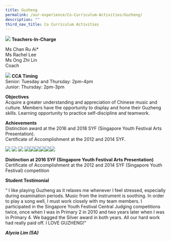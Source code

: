 ```yaml
---
title: Guzheng
permalink: /our-experience/Co-Curriculum-Activities/Guzheng/
description: ""
third_nav_title: Co Curriculum Activities
---
```

![](/images/ourteam_guzheng.png)
**Teachers-In-Charge**  
  
Ms Chan Ru Ai\*  
Ms Rachel Lee  
Ms Ong Zhi Lin  
Coach

![](/images/information_guzheng.png)
**CCA Timing**  
Senior: Tuesday and Thursday: 2pm-4pm  
Junior: Thursday: 2pm-3pm  
  
**Objectives**
<br>Acquire a greater understanding and appreciation of Chinese music and culture. Members have the opportunity to display and hone their Guzheng skills. Learning opportunity to practice self-discipline and teamwork.  
  
**Achievements**
<br>Distinction award at the 2016 and 2018 SYF (Singapore Youth Festival Arts Presentation).  
Certificate of Accomplishment at the 2012 and 2014 SYF.

![](/images/Guzheng1.jpg)
![](/images/Guzheng2.jpg)
![](/images/Guzheng3.jpg)
![](/images/Guzheng4.jpg)![](/images/Guzheng5.jpg)![](/images/Guzheng6.jpg)![](/images/Guzheng7.jpg)![](/images/Guzheng8.jpg)![](/images/Guzheng9.jpg)

**Distinction at 2016 SYF (Singapore Youth Festival Arts Presentation)**  
Certificate of Accomplishment at the 2012 and 2014 SYF (Singapore Youth Festival) competition&nbsp;  
  
**Student Testimonial**  

“ I like playing Guzheng as it relaxes me whenever I feel stressed, especially during examination periods. Music from the instrument is soothing. In order to play a song well, I must work closely with my team members. I participated in the Singapore Youth Festival Central Judging competitions twice, once when I was in Primary 2 in 2010 and two years later when I was in Primary 4. We bagged the Silver award in both years. All our hard work had really paid off. I LOVE GUZHENG!”  

**_Alycia Lim (5A)_**